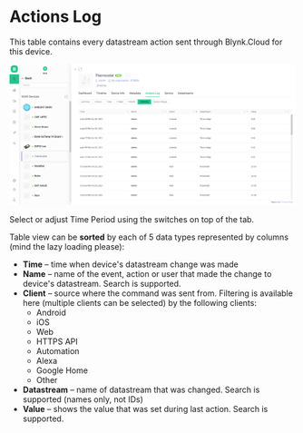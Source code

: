 # Actions Log

This table contains every datastream action sent through Blynk.Cloud for this device.

![](<../../../.gitbook/assets/actions log.PNG>)

Select or adjust Time Period using the switches on top of the tab.

Table view can be **sorted** by each of 5 data types represented by columns (mind the lazy loading please):

* **Time** – time when device's datastream change was made
* **Name** – name of the event, action or user that made the change to device's datastream. Search is supported.
* **Client** – source where the command was sent from. Filtering is available here (multiple clients can be selected) by the following clients:
  * Android
  * iOS
  * Web
  * HTTPS API
  * Automation
  * Alexa
  * Google Home
  * Other
* **Datastream** – name of datastream that was changed. Search is supported (names only, not IDs)
* **Value** – shows the value that was set during last action. Search is supported.
